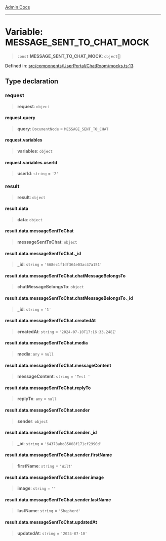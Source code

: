 [Admin Docs](/)

***

# Variable: MESSAGE\_SENT\_TO\_CHAT\_MOCK

> `const` **MESSAGE\_SENT\_TO\_CHAT\_MOCK**: `object`[]

Defined in: [src/components/UserPortal/ChatRoom/mocks.ts:13](https://github.com/PalisadoesFoundation/talawa-admin/blob/main/src/components/UserPortal/ChatRoom/mocks.ts#L13)

## Type declaration

### request

> **request**: `object`

#### request.query

> **query**: `DocumentNode` = `MESSAGE_SENT_TO_CHAT`

#### request.variables

> **variables**: `object`

#### request.variables.userId

> **userId**: `string` = `'2'`

### result

> **result**: `object`

#### result.data

> **data**: `object`

#### result.data.messageSentToChat

> **messageSentToChat**: `object`

#### result.data.messageSentToChat.\_id

> **\_id**: `string` = `'668ec1f1df364e03ac47a151'`

#### result.data.messageSentToChat.chatMessageBelongsTo

> **chatMessageBelongsTo**: `object`

#### result.data.messageSentToChat.chatMessageBelongsTo.\_id

> **\_id**: `string` = `'1'`

#### result.data.messageSentToChat.createdAt

> **createdAt**: `string` = `'2024-07-10T17:16:33.248Z'`

#### result.data.messageSentToChat.media

> **media**: `any` = `null`

#### result.data.messageSentToChat.messageContent

> **messageContent**: `string` = `'Test '`

#### result.data.messageSentToChat.replyTo

> **replyTo**: `any` = `null`

#### result.data.messageSentToChat.sender

> **sender**: `object`

#### result.data.messageSentToChat.sender.\_id

> **\_id**: `string` = `'64378abd85008f171cf2990d'`

#### result.data.messageSentToChat.sender.firstName

> **firstName**: `string` = `'Wilt'`

#### result.data.messageSentToChat.sender.image

> **image**: `string` = `''`

#### result.data.messageSentToChat.sender.lastName

> **lastName**: `string` = `'Shepherd'`

#### result.data.messageSentToChat.updatedAt

> **updatedAt**: `string` = `'2024-07-10'`
